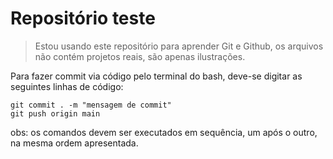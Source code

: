 <h1>Repositório teste</h1>

> Estou usando este repositório para aprender Git e Github, os arquivos não contém projetos reais, são apenas ilustrações.

Para fazer commit via código pelo terminal do bash, deve-se digitar as seguintes linhas de código:

```
git commit . -m "mensagem de commit"
git push origin main
```

obs: os comandos devem ser executados em sequência, um após o outro, na mesma ordem apresentada.
